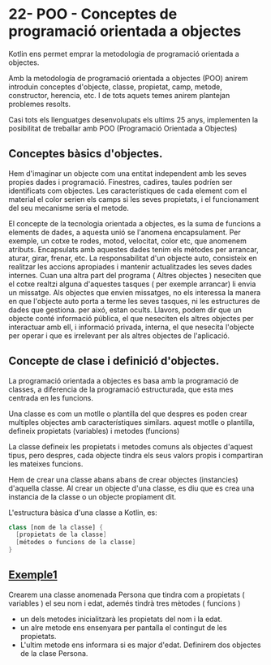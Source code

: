 # 22- POO - Conceptes de programació orientada a objectes

Kotlin ens permet emprar la metodologia de programació orientada a objectes.

Amb la metodología de programació orientada a objectes (POO) anirem introduin conceptes d'objecte, classe, propietat, camp, metode, constructor, herencia, etc. I de tots aquets temes anirem plantejan problemes resolts.

Casi tots els llenguatges desenvolupats els ultims 25 anys, implementen la posibilitat de treballar amb POO (Programació Orientada a Objectes)

## Conceptes bàsics d'objectes.

Hem d'imaginar un objecte com una entitat independent amb les seves propies dades i programació. Finestres, cadires, taules podríen ser identificats com objectes. Les característiques de cada element com el material el color  serien els camps si les seves propietats, i el funcionament del seu mecanisme seria el metode.

El concepte de la tecnologia orientada a objectes, es la suma de funcions a elements de dades, a aquesta unió se l'anomena encapsulament. Per exemple, un cotxe te rodes, motod, velocitat, color etc, que anomenem atributs. Encapsulats amb aquestes dades tenim els métodes per arrancar, aturar, girar, frenar, etc. La responsabilitat d'un objecte auto, consisteix en realitzar les accions apropiades i mantenir actualitzades les seves dades internes. Cuan una altra part del programa ( Altres objectes ) neseciten que el cotxe realtzi alguna d'aquestes tasques ( per exemple arrancar) li envia un missatge. Als objectes que envien missatges, no els interessa la manera en que l'objecte auto porta a terme les seves tasques, ni les estructures de dades que gestiona. per aixó, estan ocults. Llavors, podem dir que un objecte conté informació pública, el que neseciten els altres objectes per interactuar amb ell, i informació privada, interna, el que nesecita l'objecte per operar i que es irrelevant per als altres objectes de l'aplicació.

## Concepte de clase i definició d'objectes.

La programació orientada a objectes es basa amb la programació de classes, a diferencia de la programació estructurada, que esta mes centrada en les funcions.

Una classe es com un motlle o plantilla del que despres es poden crear multiples objectes amb característiques similars. aquest motlle o plantilla, defineix propietats (variables) i metodes (funcions)

La classe defineix les propietats i metodes comuns als objectes d'aquest tipus, pero despres, cada objecte tindra els seus valors propis i compartiran les mateixes funcions.

Hem de crear una classe abans abans de crear objectes (instancies) d'aquella classe. Al crear un objecte d'una classe, es diu que es crea una instancia de la classe o un objecte propiament dit.

L'estructura bàsica d'una classe a Kotlin, es:

```kotlin
class [nom de la classe] {
  [propietats de la classe]
  [métodes o funcions de la classe]
}
```

## [Exemple1](https://github.com/marcmoiagese/curskotlin/blob/master/22-POO-Conceptes_de_programacio_orientada_a_objectes/Exemple1/src/main/kotlin/Main.kt)

Crearem una classe anomenada Persona que tindra com a propietats ( variables ) el seu nom i edat, ademés tindrà tres mètodes ( funcions )
* un dels metodes inicialitzarà les propietats del nom i la edat.
* un alre metode ens ensenyara per pantalla el contingut de les propietats.
* L'ultim metode ens informara si es major d'edat.
Definirem dos objectes de la clase Persona.
